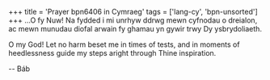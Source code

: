 +++
title = 'Prayer bpn6406 in Cymraeg'
tags = ['lang-cy', 'bpn-unsorted']
+++
...O fy Nuw! Na fydded i mi unrhyw ddrwg mewn cyfnodau o dreialon, ac mewn munudau diofal arwain fy  ghamau yn gywir trwy Dy ysbrydoliaeth.


O my God! Let no harm beset me in times of tests, and in moments of heedlessness guide my steps aright through Thine inspiration.

-- Báb
